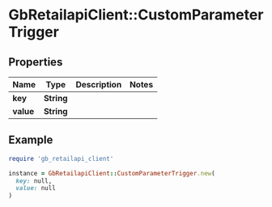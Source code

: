 # GbRetailapiClient::CustomParameterTrigger

## Properties

| Name | Type | Description | Notes |
| ---- | ---- | ----------- | ----- |
| **key** | **String** |  |  |
| **value** | **String** |  |  |

## Example

```ruby
require 'gb_retailapi_client'

instance = GbRetailapiClient::CustomParameterTrigger.new(
  key: null,
  value: null
)
```

